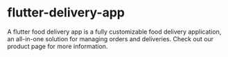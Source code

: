 # flutter-delivery-app
A flutter food delivery app is a fully customizable food delivery application, an all-in-one solution for managing orders and deliveries. Check out our product page for more information.
